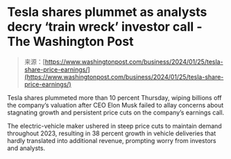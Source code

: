 <!--yml
category: 未分类
date: 2024-05-27 15:09:58
-->

# Tesla shares plummet as analysts decry ‘train wreck’ investor call - The Washington Post

> 来源：[https://www.washingtonpost.com/business/2024/01/25/tesla-share-price-earnings/](https://www.washingtonpost.com/business/2024/01/25/tesla-share-price-earnings/)

Tesla shares plummeted more than 10 percent Thursday, wiping billions off the company’s valuation after CEO Elon Musk failed to allay concerns about stagnating growth and persistent price cuts on the company’s earnings call.

The electric-vehicle maker ushered in steep price cuts to maintain demand throughout 2023, resulting in 38 percent growth in vehicle deliveries that hardly translated into additional revenue, prompting worry from investors and analysts.